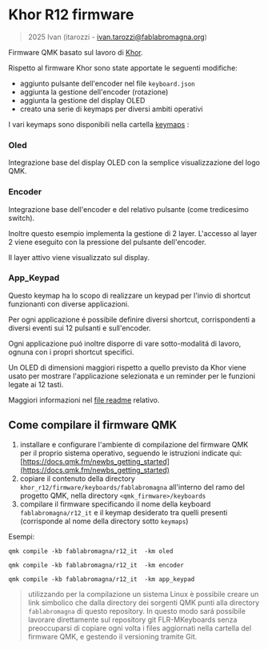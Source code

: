 # Khor R12 firmware 

> 2025 Ivan (itarozzi - ivan.tarozzi@fablabromagna.org)

Firmware QMK basato sul lavoro di [Khor](https://github.com/MoltenKhor/R12).

Rispetto al firmware Khor sono state apportate le seguenti modifiche:

- aggiunto pulsante dell'encoder nel file `keyboard.json`
- aggiunta la gestione dell'encoder (rotazione)
- aggiunta la gestione del display OLED 
- creato una serie di keymaps per diversi ambiti operativi

I vari keymaps sono disponibili nella cartella [keymaps](./keymaps/) :


### Oled

Integrazione base del display OLED con la semplice visualizzazione del logo QMK.


### Encoder

Integrazione base dell'encoder e del relativo pulsante (come tredicesimo switch).

Inoltre questo esempio implementa la gestione di 2 layer. L'accesso al layer 2 viene eseguito con la pressione del pulsante dell'encoder.

Il layer attivo viene visualizzato sul display.

### App_Keypad

Questo keymap ha lo scopo di realizzare un keypad per l'invio di  shortcut funzionanti con diverse applicazioni.

Per ogni applicazione é possibile definire diversi shortcut, corrispondenti a diversi eventi sui 12 pulsanti e sull'encoder.

Ogni applicazione puó inoltre disporre di vare sotto-modalitá di lavoro, ognuna con i propri shortcut specifici.

Un OLED di dimensioni maggiori rispetto a quello previsto da Khor viene usato per mostrare l'applicazione selezionata e un reminder per le funzioni legate ai 12 tasti.

Maggiori informazioni nel [file readme](./keymaps/app_keypad/readme.md) relativo.




## Come compilare il firmware QMK

1. installare e configurare l'ambiente di compilazione del firmware QMK per il proprio sistema operativo, seguendo le istruzioni indicate qui: [https://docs.qmk.fm/newbs_getting_started](https://docs.qmk.fm/newbs_getting_started)
2. copiare il contenuto della directory `khor_r12/firmware/keyboards/fablabromagna` all'interno del ramo del progetto QMK, nella directory `<qmk_firmware>/keyboards`
3. compilare il firmware specificando il nome della keyboard `fablabromagna/r12_it` e il keymap desiderato tra quelli presenti (corrisponde al nome della directory sotto `keymaps`)

Esempi:

```
qmk compile -kb fablabromagna/r12_it  -km oled

qmk compile -kb fablabromagna/r12_it  -km encoder

qmk compile -kb fablabromagna/r12_it  -km app_keypad 
```


> utilizzando per la compilazione un sistema Linux è possibile creare un link simbolico che dalla directory dei sorgenti QMK punti alla directory `fablabromagna` di questo repository. In questo modo sará possibile lavorare direttamente sul repository git FLR-MKeyboards senza preoccuparsi di copiare ogni volta i files aggiornati nella cartella del firmware QMK, e gestendo il versioning tramite Git.




